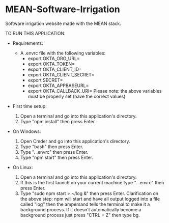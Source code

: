 # MEAN-Software-Irrigation
Software irrigation website made with the MEAN stack.

TO RUN THIS APPLICATION:
  - Requirements:
    - A .envrc file with the following variables:
       - export OKTA_ORG_URL=
       - export OKTA_TOKEN=
       - export OKTA_CLIENT_ID=
       - export OKTA_CLIENT_SECRET=
       - export SECRET=
       - export OKTA_APPBASEURL=
       - export OKTA_CALLBACK_URI=
   Please note: the above variables must be properly set (have the correct values)


  - First time setup:
       1. Open a terminal and go into this application's directory.
       2. Type "npm install" then press Enter.


  - On Windows:
       1. Open Cmder and go into this application's directory.
       2. Type "bash" then press Enter.
       3. Type ". .envrc" then press Enter.
       4. Type "npm start" then press Enter.

  - On Linux:
       1. Open a terminal and go into this application's directory.
       2. If this is the first launch on your current machine type ". .envrc" then press Enter.
       3. Type "sudo npm start > ~/log &" then press Enter.
       Clarification on the above step: npm will start and have all output logged into a file called
       "log" then the ampersand tells the terminal to make it a background process.
       If it doesn't automatically become a background process just press "CTRL + Z" then type bg.
